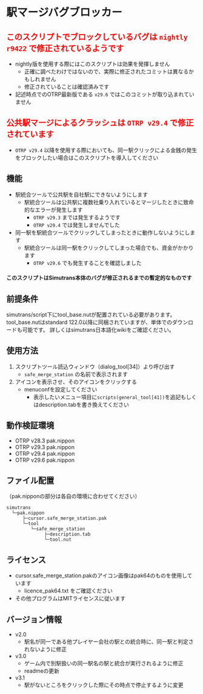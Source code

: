 # 駅マージバグブロッカー

## <font color="Red">このスクリプトでブロックしているバグは `nightly r9422` で修正されているようです</font>
- nightly版を使用する際にはこのスクリプトは効果を発揮しません
  - 正確に調べたわけではないので、実際に修正されたコミットは異なるかもしれません
  - 修正されていることは確認済みです
- 記述時点でのOTRP最新版である `v29.6` ではこのコミットが取り込まれていません

## <font color="Red">公共駅マージによるクラッシュは `OTRP v29.4` で修正されています</font>
- `OTRP v29.4` 以降を使用する際においても、同一駅クリックによる金銭の発生をブロックしたい場合はこのスクリプトを導入してください


## 機能
- 駅統合ツールで公共駅を自社駅にできないようにします
  - 駅統合ツールは公共駅に複数社乗り入れているとマージしたときに致命的なエラーが発生します
    - `OTRP v29.3` までは発生するようです
    - `OTRP v29.4` では発生しませんでした
- 同一駅を駅統合ツールでクリックしてしまったときに動作しないようにします
  - 駅統合ツールは同一駅をクリックしてしまった場合でも、資金がかかります
    - `OTRP v29.6` でも発生することを確認しました
#### このスクリプトはSimutrans本体のバグが修正されるまでの暫定的なものです

## 前提条件
simutrans/script下にtool_base.nutが配置されている必要があります。
tool_base.nutはstandard 122.0以降に同梱されていますが、単体でのダウンロードも可能です。
詳しくはsimutrans日本語化wikiをご確認ください。

## 使用方法
1. スクリプトツール読込ウィンドウ（dialog_tool[34]）より呼び出す
    - `safe_merge_station` の名前で表示されます
2. アイコンを表示させ、そのアイコンをクリックする
    - menuconfを設定してください
      - 表示したいメニュー項目に`scripts(general_tool[41])`を追記もしくはdescription.tabを書き換えてください

## 動作検証環境
- OTRP v28.3 pak.nippon
- OTRP v29.3 pak.nippon
- OTRP v29.4 pak.nippon
- OTRP v29.6 pak.nippon

## ファイル配置
（pak.nipponの部分は各自の環境に合わせてください）
```
simutrans
  └─pak.nippon
      ├─cursor.safe_merge_station.pak
      └─tool
         └─safe_merge_station
              ├─description.tab
              └─tool.nut

```

## ライセンス
- cursor.safe_merge_station.pakのアイコン画像はpak64のものを使用しています
  - licence_pak64.txt をご確認ください
- その他プログラムはMITライセンスに従います


## バージョン情報
- v2.0
  - 駅名が同一である他プレイヤー会社の駅との統合時に、同一駅と判定されないように修正
- v3.0
  - ゲーム内で別駅扱いの同一駅名の駅と統合が実行されるように修正
  - readmeの更新
- v3.1
  - 駅がないところをクリックした際にその時点で停止するように変更
